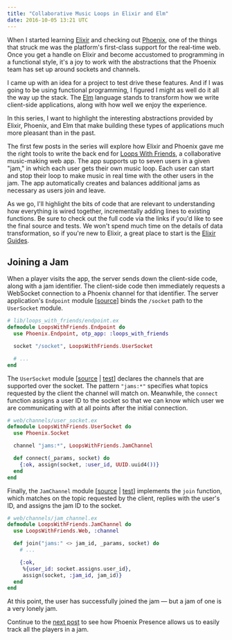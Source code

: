 ```yaml
---
title: "Collaborative Music Loops in Elixir and Elm"
date: 2016-10-05 13:21 UTC
---
```



When I started learning [Elixir] and checking out [Phoenix], one of the things that struck me was the platform's first-class support for the real-time web. Once you get a handle on Elixir and become accustomed to programming in a functional style, it's a joy to work with the abstractions that the Phoenix team has set up around sockets and channels.

I came up with an idea for a project to test drive these features. And if I was going to be using functional programming, I figured I might as well do it all the way up the stack. The [Elm] language stands to transform how we write client-side applications, along with how well we enjoy the experience.

In this series, I want to highlight the interesting abstractions provided by Elixir, Phoenix, and Elm that make building these types of applications much more pleasant than in the past.

The first few posts in the series will explore how Elixir and Phoenix gave me the right tools to write the back end for [Loops With Friends], a collaborative music-making web app. The app supports up to seven users in a given "jam," in which each user gets their own music loop. Each user can start and stop their loop to make music in real time with the other users in the jam. The app automatically creates and balances additional jams as necessary as users join and leave.

As we go, I'll highlight the bits of code that are relevant to understanding how everything is wired together, incrementally adding lines to existing functions. Be sure to check out the full code via the links if you'd like to see the final source and tests. We won't spend much time on the details of data transformation, so if you're new to Elixir, a great place to start is the [Elixir Guides].

## Joining a Jam

When a player visits the app, the server sends down the client-side code, along with a jam identifier. The client-side code then immediately requests a WebSocket connection to a Phoenix channel for that identifier. The server application's `Endpoint` module [[source][Endpoint source]] binds the `/socket` path to the `UserSocket` module.

~~~ elixir
# lib/loops_with_friends/endpoint.ex
defmodule LoopsWithFriends.Endpoint do
  use Phoenix.Endpoint, otp_app: :loops_with_friends

  socket "/socket", LoopsWithFriends.UserSocket

  # ...
end
~~~

The `UserSocket` module [[source][UserSocket source] \| [test][UserSocket test]] declares the channels that are supported over the socket. The pattern `"jams:*"` specifies what topics requested by the client the channel will match on. Meanwhile, the `connect` function assigns a user ID to the socket so that we can know which user we are communicating with at all points after the initial connection.


~~~ elixir
# web/channels/user_socket.ex
defmodule LoopsWithFriends.UserSocket do
  use Phoenix.Socket

  channel "jams:*", LoopsWithFriends.JamChannel

  def connect(_params, socket) do
    {:ok, assign(socket, :user_id, UUID.uuid4())}
  end
end
~~~

Finally, the `JamChannel` module [[source][JamChannel source] \| [test][JamChannel test]] implements the `join` function, which matches on the topic requested by the client, replies with the user's ID, and assigns the jam ID to the socket.

~~~ elixir
# web/channels/jam_channel.ex
defmodule LoopsWithFriends.JamChannel do
  use LoopsWithFriends.Web, :channel

  def join("jams:" <> jam_id, _params, socket) do
    # ...

    {:ok,
     %{user_id: socket.assigns.user_id},
     assign(socket, :jam_id, jam_id)}
  end
end
~~~

At this point, the user has successfully joined the jam — but a jam of one is a very lonely jam.

Continue to the [next post] to see how Phoenix Presence allows us to easily track all the players in a jam.


[Elixir]: http://elixir-lang.org/
[Phoenix]: http://www.phoenixframework.org/
[Elm]: http://elm-lang.org/
[Loops With Friends]: http://loopswithfriends.com/
[Elixir Guides]: http://elixir-lang.org/getting-started/introduction.html
[Endpoint source]: https://github.com/jeffcole/loops_with_friends/blob/back-end-blog-posts/lib/loops_with_friends/endpoint.ex
[UserSocket source]: https://github.com/jeffcole/loops_with_friends/blob/back-end-blog-posts/web/channels/user_socket.ex
[UserSocket test]: https://github.com/jeffcole/loops_with_friends/blob/back-end-blog-posts/test/channels/user_socket_test.exs
[JamChannel source]: https://github.com/jeffcole/loops_with_friends/blob/back-end-blog-posts/web/channels/jam_channel.ex
[JamChannel test]: https://github.com/jeffcole/loops_with_friends/blob/back-end-blog-posts/test/channels/jam_channel_test.exs
[next post]: ./2016-10-06-jamming-with-phoenix-presence.html
